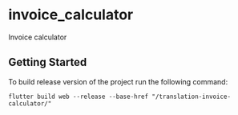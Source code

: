 # invoice_calculator

Invoice calculator

## Getting Started

To build release version of the project run the following command:

```
flutter build web --release --base-href "/translation-invoice-calculator/"
```
